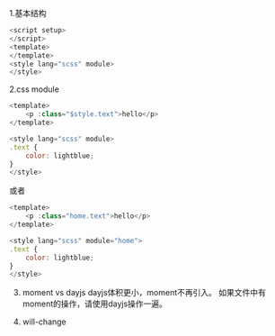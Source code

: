 1.基本结构
```js
<script setup>
</script>
<template>
</template>
<style lang="scss" module>
</style>
```

2.css module
```js
<template>
    <p :class="$style.text">hello</p>
</template>
```
```js
<style lang="scss" module>
.text {
    color: lightblue;
}
</style>
```
或者
```js
<template>
    <p :class="home.text">hello</p>
</template>
```
```js
<style lang="scss" module="home">
.text {
    color: lightblue;
}
</style>
```

3. moment vs dayjs
dayjs体积更小，moment不再引入。
如果文件中有moment的操作，请使用dayjs操作一遍。

4. will-change
